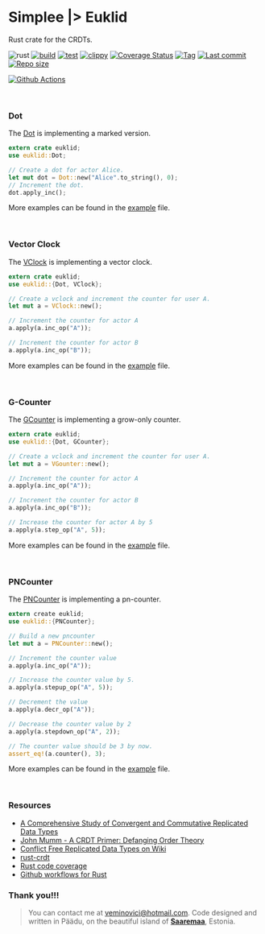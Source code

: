 # Simplee |> Euklid
Rust crate for the CRDTs.

![rust](https://img.shields.io/badge/Rust-000000?style=for-the-badge&logo=rust&logoColor=white)
[![build](https://github.com/veminovici/euklid/actions/workflows/build.yml/badge.svg)](https://github.com/veminovici/euklid/actions/workflows/build.yml)
[![test](https://github.com/veminovici/euklid/workflows/tests/badge.svg)](https://github.com/veminovici/euklid/actions?query=branch%3Amain+event%3Apush+workflow%3Atests)
[![clippy](https://github.com/veminovici/euklid/workflows/clippy/badge.svg)](https://github.com/veminovici/euklid/actions?query=branch%3Amain+event%3Apush+workflow%3Aclippy)
[![Coverage Status](https://coveralls.io/repos/github/veminovici/euklid/badge.svg?branch=main)](https://coveralls.io/github/veminovici/euklid?branch=main)
[![Tag](https://img.shields.io/github/tag/veminovici/euklid)](https://github.com/veminovici/euklid)
[![Last commit](https://img.shields.io/github/last-commit/veminovici/euklid)](https://github.com/veminovici/euklid)
[![Repo size](https://img.shields.io/github/repo-size/veminovici/euklid)](https://github.com/veminovici/euklid)

[![Github Actions](https://buildstats.info/github/chart/veminovici/euklid)](https://github.com/veminovici/euklid)

<br/>

### Dot
The [Dot](https://github.com/veminovici/euklid/blob/main/src/dot.rs) is implementing a marked version.
```rust
extern crate euklid;
use euklid::Dot;

// Create a dot for actor Alice.
let mut dot = Dot::new("Alice".to_string(), 0);
// Increment the dot.
dot.apply_inc();
```
More examples can be found in the [example](https://github.com/veminovici/euklid/blob/main/examples/dot.rs) file.

<br/>

### Vector Clock
The [VClock](https://github.com/veminovici/euklid/blob/main/src/vclock.rs) is implementing a vector clock.
```rust
extern crate euklid;
use euklid::{Dot, VClock};

// Create a vclock and increment the counter for user A.
let mut a = VClock::new();

// Increment the counter for actor A
a.apply(a.inc_op("A"));

// Increment the counter for actor B
a.apply(a.inc_op("B"));
```

More examples can be found in the [example](https://github.com/veminovici/euklid/blob/main/examples/vclock.rs) file.

<br/>

### G-Counter
The [GCounter](https://github.com/veminovici/euklid/blob/main/src/gcounter.rs) is implementing a grow-only counter.
```rust
extern crate euklid;
use euklid::{Dot, GCounter};

// Create a vclock and increment the counter for user A.
let mut a = VGounter::new();

// Increment the counter for actor A
a.apply(a.inc_op("A"));

// Increment the counter for actor B
a.apply(a.inc_op("B"));

// Increase the counter for actor A by 5
a.apply(a.step_op("A", 5));
```
More examples can be found in the [example](https://github.com/veminovici/euklid/blob/main/examples/gcounter.rs) file.

<br/>

### PNCounter
The [PNCounter](https://github.com/veminovici/euklid/blob/main/src/pncounter.rs) is implementing a pn-counter.
```rust
extern create euklid;
use euklid::{PNCounter};

// Build a new pncounter
let mut a = PNCounter::new();

// Increment the counter value
a.apply(a.inc_op("A"));

// Increase the counter value by 5.
a.apply(a.stepup_op("A", 5));

// Decrement the value
a.apply(a.decr_op("A"));

// Decrease the counter value by 2
a.apply(a.stepdown_op("A", 2));

// The counter value should be 3 by now.
assert_eq!(a.counter(), 3);
```
More examples can be found in the [example](https://github.com/veminovici/euklid/blob/main/examples/pncounter.rs) file.

<br/>

### Resources
- [A Comprehensive Study of Convergent and Commutative Replicated Data Types](https://hal.inria.fr/file/index/docid/555588/filename/techreport.pdf)
- [John Mumm - A CRDT Primer: Defanging Order Theory](https://www.youtube.com/watch?v=OOlnp2bZVRs)
- [Conflict Free Replicated Data Types on Wiki](https://en.wikipedia.org/wiki/Conflict-free_replicated_data_type)
- [rust-crdt](https://github.com/rust-crdt/rust-crdt)
- [Rust code coverage](https://eipi.xyz/blog/rust-code-coverage-with-github-workflows/)
- [Github workflows for Rust](https://eipi.xyz/blog/github-workflows-to-do-useful-things-with-rust/)

### Thank you!!!

> You can contact me at veminovici@hotmail.com. Code designed and written in Päädu, on the beautiful island of [**Saaremaa**](https://goo.gl/maps/DmB9ewY2R3sPGFnTA), Estonia.